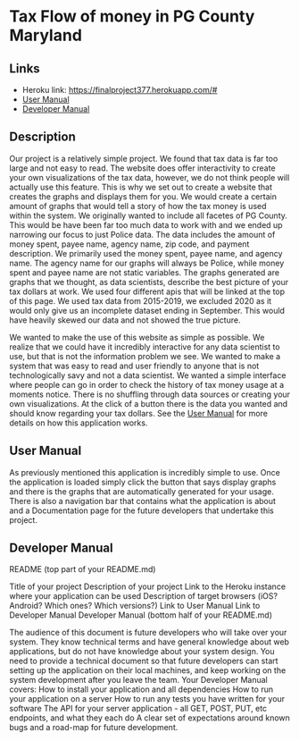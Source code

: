 
# Tax Flow of money in PG County Maryland
## Links
  - Heroku link: https://finalproject377.herokuapp.com/#
  - [User Manual](#user-manual)
  - [Developer Manual](#developer-manual)
## Description
  Our project is a relatively simple project. We found that tax data is far too large and not easy to read. The website does offer interactivity to create your own visualizations of the tax data, however, we do not think people will actually use this feature. This is why we set out to create a website that creates the graphs and displays them for you. We would create a certain amount of graphs that would tell a story of how the tax money is used within the system. We originally wanted to include all facetes of PG County. This would be have been far too much data to work with and we ended up narrowing our focus to just Police data. The data includes the amount of money spent, payee name, agency name, zip code, and payment description. We primarily used the money spent, payee name, and agency name. The agency name for our graphs will always be Police, while money spent and payee name are not static variables. The graphs generated are graphs that we thought, as data scientists, describe the best picture of your tax dollars at work. We used four different apis that will be linked at the top of this page. We used tax data from 2015-2019, we excluded 2020 as it would only give us an incomplete dataset ending in September. This would have heavily skewed our data and not showed the true picture. 
  
  We wanted to make the use of this website as simple as possible. We realize that we could have it incredibly interactive for any data scientist to use, but that is not the information problem we see. We wanted to make a system that was easy to read and user friendly to anyone that is not technologically savy and not a data scientist. We wanted a simple interface where people can go in order to check the history of tax money usage at a moments notice. There is no shuffling through data sources or creating your own visualizations. At the click of a button there is the data you wanted and should know regarding your tax dollars. See the [User Manual](#user-manual) for more details on how this application works. 
  
  
  
## User Manual
  As previously mentioned this application is incredibly simple to use. Once the application is loaded simply click the button that says display graphs and there is the graphs that are automatically generated for your usage. There is also a navigation bar that contains what the application is about and a Documentation page for the future developers that undertake this project. 

## Developer Manual 
  
README (top part of your README.md)

Title of your project
Description of your project
Link to the Heroku instance where your application can be used
Description of target browsers (iOS? Android? Which ones? Which versions?)
Link to User Manual
Link to Developer Manual
Developer Manual (bottom half of your README.md)

The audience of this document is future developers who will take over your system.
They know technical terms and have general knowledge about web applications, but do not have knowledge about your system design.
You need to provide a technical document so that future developers can start setting up the application on their local machines, and keep working on the system development after you leave the team.
Your Developer Manual covers:
How to install your application and all dependencies
How to run your application on a server
How to run any tests you have written for your software
The API for your server application - all GET, POST, PUT, etc endpoints, and what they each do
A clear set of expectations around known bugs and a road-map for future development.
